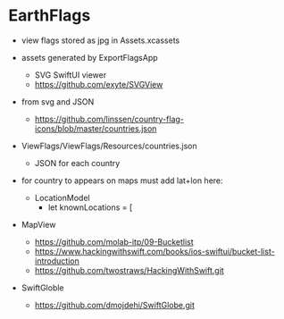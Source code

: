 # EarthFlags

- view flags stored as jpg in Assets.xcassets

- assets generated by ExportFlagsApp

  - SVG SwiftUI viewer
  - https://github.com/exyte/SVGView

- from svg and JSON

  - https://github.com/linssen/country-flag-icons/blob/master/countries.json

- ViewFlags/ViewFlags/Resources/countries.json

  - JSON for each country

- for country to appears on maps must add lat+lon here:

  - LocationModel
    - let knownLocations = [

- MapView

  - https://github.com/molab-itp/09-Bucketlist
  - https://www.hackingwithswift.com/books/ios-swiftui/bucket-list-introduction
  - https://github.com/twostraws/HackingWithSwift.git

- SwiftGloble
  - https://github.com/dmojdehi/SwiftGlobe.git
